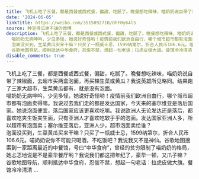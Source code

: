 ```yaml
---
title: 飞机上吃了三餐，都是西餐或西式餐，偏甜，吃腻了。晚餐想吃辣味，喵奶奶说自带了辣椒面，去超市买两盒泡面，再买棵生菜或黄瓜？我说英雄所见略同。结果跑了三家...
date: '2024-06-05'
linkTitle: https://weibo.com/3515092710/OhF0y64lS
source: 种豆得瓜谢不谦的微博
description: 飞机上吃了三餐，都是西餐或西式餐，偏甜，吃腻了。晚餐想吃辣味，喵奶奶说自带了辣椒面，去超市买两盒泡面，再买棵生菜或黄瓜？我说英雄所见略同。结果跑了三家大超市，生菜黄瓜都有，就是没有泡面。<br>
  喵奶奶无病呻吟，少见多怪，她说好奇怪哟！疫情前我们欧洲自由行，哪个城市超市都有泡面卖得嘛。我说过去我们走的都是发达国家，今天来的塞尔维亚是落后国家。她说泡面便宜，落后国家应该更喜欢吃嘛。我说欧洲人无论发达还是落后，都喜欢吃夹生饭夹生面，只有亚洲人才喜欢吃软乎乎的泡面。发达国家亚洲人多，所以超市有泡面卖；塞尔维亚落后，亚洲人少，超市泡面卖给谁？<br>
  泡面没买到，生菜黄瓜买来干嘛？只买了一瓶威士忌，1599纳第尔，折合人民币106.6元。喵奶奶说你不可能只喝酒，不吃饭吧？我说我又不是神仙。谷歌地图搜索到一家距离最近的中餐馆，号曰“中华食府”，曾经的贫穷限制了喵奶奶的格局，她忐忑地说是不是豪华餐厅哟？我说我们都这把年纪了，豪华一顿，又爪子嘛？<br>
  谷歌地图导航，顺利抵达中华食府，忍俊不禁，想起一句老话：拉虎皮做大旗。餐馆冷冷清清 ...
disable_comments: true
---
```

飞机上吃了三餐，都是西餐或西式餐，偏甜，吃腻了。晚餐想吃辣味，喵奶奶说自带了辣椒面，去超市买两盒泡面，再买棵生菜或黄瓜？我说英雄所见略同。结果跑了三家大超市，生菜黄瓜都有，就是没有泡面。<br> 喵奶奶无病呻吟，少见多怪，她说好奇怪哟！疫情前我们欧洲自由行，哪个城市超市都有泡面卖得嘛。我说过去我们走的都是发达国家，今天来的塞尔维亚是落后国家。她说泡面便宜，落后国家应该更喜欢吃嘛。我说欧洲人无论发达还是落后，都喜欢吃夹生饭夹生面，只有亚洲人才喜欢吃软乎乎的泡面。发达国家亚洲人多，所以超市有泡面卖；塞尔维亚落后，亚洲人少，超市泡面卖给谁？<br> 泡面没买到，生菜黄瓜买来干嘛？只买了一瓶威士忌，1599纳第尔，折合人民币106.6元。喵奶奶说你不可能只喝酒，不吃饭吧？我说我又不是神仙。谷歌地图搜索到一家距离最近的中餐馆，号曰“中华食府”，曾经的贫穷限制了喵奶奶的格局，她忐忑地说是不是豪华餐厅哟？我说我们都这把年纪了，豪华一顿，又爪子嘛？<br> 谷歌地图导航，顺利抵达中华食府，忍俊不禁，想起一句老话：拉虎皮做大旗。餐馆冷冷清清 ...